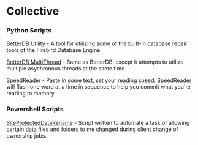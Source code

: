 # Collective


### Python Scripts
[BetterDB Utility](/python_projects/betterdb_utility.py) - A tool for utilizing some of the built-in database repair tools of the Firebird Database Engine. 

[BetterDB MultiThread](/python_projects/betterdb_multithread_wip.py) - Same as BetterDB, except it attempts to utilize multiple asychronous threads at the same time. 

[SpeedReader](/python_projects/speedreader_v3.py) - Paste in some text, set your reading speed. SpeedReader will flash one word at a time in sequence to help you commit what you're reading to memory.


### Powershell Scripts
[SiteProtectedDataRename]() - Script written to automate  a task of allowing certain data files and folders to me changed during client change of ownership jobs. 